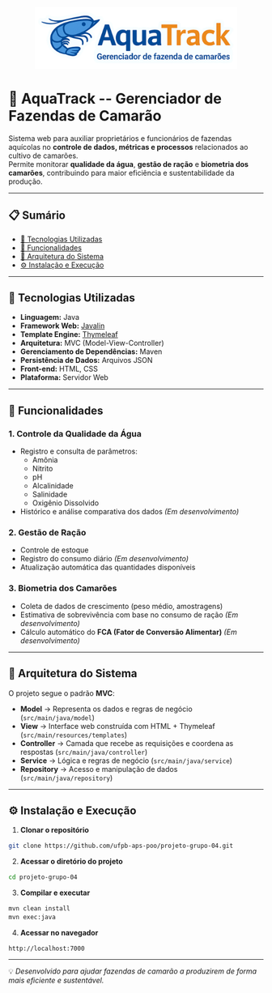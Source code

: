 <p align="center">
<br>
<img src="Imagens/logos/semFundo/2_cut.png" alt="AquaTrack Logo" width="400">
</p>

# 🦐 AquaTrack -- Gerenciador de Fazendas de Camarão

Sistema web para auxiliar proprietários e funcionários de fazendas aquícolas no **controle de dados, métricas e processos** relacionados ao cultivo de camarões.  
Permite monitorar **qualidade da água**, **gestão de ração** e **biometria dos camarões**, contribuindo para maior eficiência e sustentabilidade da produção.

---

## 📋 Sumário
- [🚀 Tecnologias Utilizadas](#-tecnologias-utilizadas)
- [🎯 Funcionalidades](#-funcionalidades)
- [📐 Arquitetura do Sistema](#-arquitetura-do-sistema)
- [⚙️ Instalação e Execução](#-instalação-e-execução)

---

## 🚀 Tecnologias Utilizadas
- **Linguagem:** Java
- **Framework Web:** [Javalin](https://javalin.io/)
- **Template Engine:** [Thymeleaf](https://www.thymeleaf.org/)
- **Arquitetura:** MVC (Model-View-Controller)
- **Gerenciamento de Dependências:** Maven
- **Persistência de Dados:** Arquivos JSON
- **Front-end:** HTML, CSS
- **Plataforma:** Servidor Web

---

## 🎯 Funcionalidades

### 1. Controle da Qualidade da Água
- Registro e consulta de parâmetros:
    - Amônia
    - Nitrito
    - pH
    - Alcalinidade
    - Salinidade
    - Oxigênio Dissolvido
- Histórico e análise comparativa dos dados _(Em desenvolvimento)_

### 2. Gestão de Ração
- Controle de estoque
- Registro do consumo diário _(Em desenvolvimento)_
- Atualização automática das quantidades disponíveis

### 3. Biometria dos Camarões
- Coleta de dados de crescimento (peso médio, amostragens)
- Estimativa de sobrevivência com base no consumo de ração _(Em desenvolvimento)_
- Cálculo automático do **FCA (Fator de Conversão Alimentar)** _(Em desenvolvimento)_

---

## 📐 Arquitetura do Sistema
O projeto segue o padrão **MVC**:

- **Model** → Representa os dados e regras de negócio (`src/main/java/model`)
- **View** → Interface web construída com HTML + Thymeleaf (`src/main/resources/templates`)
- **Controller** → Camada que recebe as requisições e coordena as respostas (`src/main/java/controller`)
- **Service** → Lógica e regras de negócio (`src/main/java/service`)
- **Repository** → Acesso e manipulação de dados (`src/main/java/repository`)

---

## ⚙️ Instalação e Execução

1. **Clonar o repositório**
```bash
git clone https://github.com/ufpb-aps-poo/projeto-grupo-04.git
```

2. **Acessar o diretório do projeto**
```bash
cd projeto-grupo-04
```

3. **Compilar e executar**
```bash
mvn clean install
mvn exec:java
```

4. **Acessar no navegador**
```
http://localhost:7000
```

---

💡 *Desenvolvido para ajudar fazendas de camarão a produzirem de forma mais eficiente e sustentável.*
